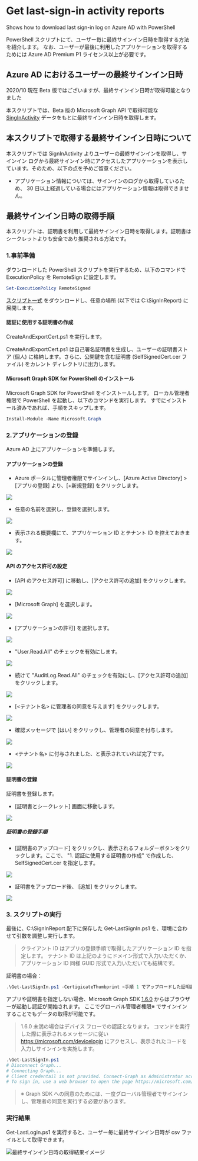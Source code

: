 # Get last-sign-in activity  reports

Shows how to download last sign-in log  on Azure AD  with PowerShell

PowerShell スクリプトにて、ユーザー毎に最終サインイン日時を取得する方法を紹介します。
なお、ユーザーが最後に利用したアプリケーションを取得するためには Azure AD Premium P1 ライセンス以上が必要です。

## Azure AD におけるユーザーの最終サインイン日時

2020/10 現在 Beta 版ではございますが、最終サインイン日時が取得可能となりました

本スクリプトでは、Beta 版の Microsoft Graph API で取得可能な [SingInActivity](https://docs.microsoft.com/ja-jp/graph/api/resources/signinactivity?view=graph-rest-beta) データをもとに最終サインイン日時を取得します。

## 本スクリプトで取得する最終サインイン日時について

本スクリプトでは SignInActivity よりユーザーの最終サインインを取得し、サインイン ログから最終サインイン時にアクセスしたアプリケーションを表示しています。そのため、以下の点を予めご留意ください。

- アプリケーション情報については、サインインのログから取得しているため、 30 日以上経過している場合にはアプリケーション情報は取得できません。

## 最終サインイン日時の取得手順

本スクリプトは、証明書を利用して最終サインイン日時を取得します。証明書はシークレットよりも安全であり推奨される方法です。

### 1.事前準備

ダウンロードした PowerShell スクリプトを実行するため、以下のコマンドで ExecutionPolicy を RemoteSign に設定します。

```powershell
Set-ExecutionPolicy RemoteSigned
```

[スクリプト一式](https://github.com/jpazureid/get-last-signin-reports/archive/use-signin-activity-beta-api.zip) をダウンロードし、任意の場所 (以下では C:\SignInReport) に展開します。

#### 認証に使用する証明書の作成

CreateAndExportCert.ps1 を実行します。

CreateAndExportCert.ps1 は自己署名証明書を生成し、ユーザーの証明書ストア (個人) に格納します。さらに、公開鍵を含む証明書 (SelfSignedCert.cer ファイル) をカレント  ディレクトリに出力します。

#### Microsoft Graph SDK for PowerShell のインストール

Microsoft Graph SDK for PowerShell をインストールします。
ローカル管理者権限で PowerShell を起動し、以下のコマンドを実行します。
すでにインストール済みであれば、手順をスキップします。

```powershell
Install-Module -Name Microsoft.Graph
```

### 2.アプリケーションの登録

Azure AD 上にアプリケーションを準備します。

#### アプリケーションの登録

- Azure ポータルに管理者権限でサインインし、[Azure Active Directory] > [アプリの登録] より、[+新規登録] をクリックします。

![](./img/00_app_registration.png)

- 任意の名前を選択し、登録を選択します。 

![](./img/01_app_registration.png)

- 表示される概要欄にて、アプリケーション ID とテナント ID を控えておきます。

![](./img/02_overview.png)

#### API のアクセス許可の設定

- [API のアクセス許可] に移動し、[アクセス許可の追加] をクリックします。

![](./img/03_add_permissions.png)

- [Microsoft Graph] を選択します。

![](./img/04_add_permissions.png)

- [アプリケーションの許可] を選択します。

![](./img/05_add_permissions.png)

- "User.Read.All" のチェックを有効にします。

![](./img/06_add_permissions.png)

- 続けて "AuditLog.Read.All" のチェックを有効にし、[アクセス許可の追加] をクリックします。

![](./img/07_add_permissions.png)

- [<テナント名> に管理者の同意を与えます] をクリックします。

![](./img/08_grant_permissions.png)

- 確認メッセージで [はい] をクリックし、管理者の同意を付与します。

![](./img/09_add_permissions.png)

- <テナント名> に付与されました、と表示されていれば完了です。

![](./img/10_grant_permissions.png)

#### 証明書の登録

証明書を登録します。

- [証明書とシークレット] 画面に移動します。

![](./img/11_upload_certificate.png)

##### 証明書の登録手順

- [証明書のアップロード] をクリックし、表示されるフォルダーボタンをクリックします。ここで、 "1. 認証に使用する証明書の作成" で作成した、 SelfSignedCert.cer を指定します。

![](./img/12_upload_certificate.png)

- 証明書をアップロード後、 [追加] をクリックします。

![](./img/13_upload_certificate.png)

### 3. スクリプトの実行

最後に、C:\SignInReport 配下に保存した Get-LastSignIn.ps1 を、環境に合わせて引数を調整し実行します。

> クライアント ID はアプリの登録手順で取得したアプリケーション ID を指定します。
> テナント ID は上記のようにドメイン形式で入力いただくか、アプリケーション ID 同様 GUID 形式で入力いただいても結構です。

証明書の場合：

```powershell
.\Get-LastSignIn.ps1 -CertigicateThumbprint <手順 1 でアップロードした証明書の拇印の値> -TenantId 'contoso.onmicrosoft.com' -ClientId xxxxxxxx-xxxx-xxxx-xxxx-xxxxxxxxxxxx -Outfile "C:\SignInReport\lastSignIns.csv"
```

アプリや証明書を指定しない場合、Microsoft Graph SDK [1.6.0](https://github.com/microsoftgraph/msgraph-sdk-powershell/releases/tag/1.6.0) からはブラウザーが起動し認証が開始されます。
ここでグローバル管理者権限※ でサインインすることでもデータの取得が可能です。

> 1.6.0 未満の場合はデバイス フローでの認証となります。
> コマンドを実行した際に表示されるメッセージに従い <https://microsoft.com/devicelogin> にアクセスし、表示されたコードを入力しサインインを実施します。

```powershell
.\Get-LastSignIn.ps1
# Disconnect Graph...
# Connecting Graph...
# Client credentail is not provided. Connect-Graph as Administrator account...
# To sign in, use a web browser to open the page https://microsoft.com/devicelogin and enter the code SSF83XSJM to authenticate.
```

> ※ Graph SDK への同意のためには、一度グローバル管理者でサインインし、管理者の同意を実行する必要があります。

### 実行結果

Get-LastLogin.ps1 を実行すると、ユーザー毎に最終サインイン日時が csv ファイルとして取得できます。

![最終サインイン日時の取得結果イメージ](img/lastsigninlog.png)
